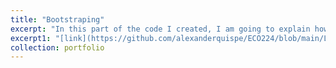 ```yaml
---
title: "Bootstraping"
excerpt: "In this part of the code I created, I am going to explain how the bootstrap method is useful to make estimations on Standar Errors and more. For futher information visit this link I leaved" 
excerpt1: "[link](https://github.com/alexanderquispe/ECO224/blob/main/Labs/replication_5/Bootstrap.ipynb)"
collection: portfolio
---
```


